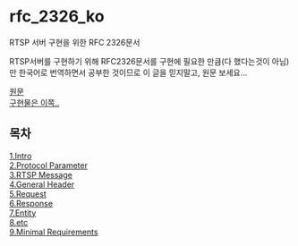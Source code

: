 # rfc_2326_ko
RTSP 서버 구현을 위한 RFC 2326문서

RTSP서버를 구현하기 위해 RFC2326문서를 구현에 필요한 만큼(다 했다는것이 아님)만 한국어로 번역하면서 공부한 것이므로 이 글을 믿지말고, 원문 보세요...

[원문](https://datatracker.ietf.org/doc/html/rfc2326) <br />
[구현물은 이쪽..](https://github.com/seongho9/rtsp_server) <br />

## 목차
[1.Intro](https://github.com/seongho9/rfc_2326_ko/blob/main/1-Introduction.md)<br />
[2.Protocol Parameter](https://github.com/seongho9/rfc_2326_ko/blob/main/2-Protocol_Parameter.md)<br />
[3.RTSP Message](https://github.com/seongho9/rfc_2326_ko/blob/main/3-RTSP_Message.md)<br />
[4.General Header](https://github.com/seongho9/rfc_2326_ko/blob/main/4-General_Header.md)<br />
[5.Request](https://github.com/seongho9/rfc_2326_ko/blob/main/5-Request.md)<br />
[6.Response](https://github.com/seongho9/rfc_2326_ko/blob/main/6-Response.md)<br />
[7.Entity](https://github.com/seongho9/rfc_2326_ko/blob/main/7-Entity.md)<br />
[8.etc](https://github.com/seongho9/rfc_2326_ko/blob/main/8-extra.md)<br />
[9.Minimal Requirements](https://github.com/seongho9/rfc_2326_ko/blob/main/9-Minimal_Requirements.md)<br />


